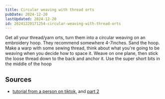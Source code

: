 ```yaml
---
title: Circular weaving with thread orts
pubDate: 2024-12-20
lastUpdated: 2024-12-20
id: 20241220171254-circular-weaving-with-thread-orts
---
```


Get all your thread/yarn orts, turn them into a circular weaving on an embroidery hoop. They recommend somewhere 4-7inches. Sand the hoop. Make a warp with some sewing thread, think about what you're going to be weaving when you decide how to space it. Weave on one plane, then stick the loose thread down to the back and anchor it. Use the super short bits in the middle of the hoop

## Sources

- [tutorial from a person on tiktok](https://www.tiktok.com/@sew_vival/video/7320358542949584160), and [part 2](https://www.tiktok.com/@sew_vival/video/7323225546274409761)

